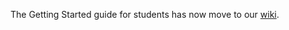 The Getting Started guide for students has now move to our [wiki](https://github.com/LASP-UCL/Wiki/wiki).

